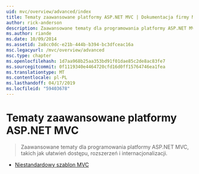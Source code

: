 ```yaml
---
uid: mvc/overview/advanced/index
title: Tematy zaawansowane platformy ASP.NET MVC | Dokumentacja firmy Microsoft
author: rick-anderson
description: Zaawansowane tematy dla programowania platformy ASP.NET MVC, takich jak ułatwień dostępu, rozszerzeń i internacjonalizacji.
ms.author: riande
ms.date: 10/09/2014
ms.assetid: 2a8cc0dc-e21b-444b-b394-bc3dfceac16a
msc.legacyurl: /mvc/overview/advanced
msc.type: chapter
ms.openlocfilehash: 1d7aa968b25aa353bd91f01dae85c2de8ac83fe7
ms.sourcegitcommit: 0f1119340e4464720cfd16d0ff15764746ea1fea
ms.translationtype: MT
ms.contentlocale: pl-PL
ms.lasthandoff: 04/17/2019
ms.locfileid: "59403678"
---
```

# <a name="aspnet-mvc-advanced-topics"></a>Tematy zaawansowane platformy ASP.NET MVC

> Zaawansowane tematy dla programowania platformy ASP.NET MVC, takich jak ułatwień dostępu, rozszerzeń i internacjonalizacji.


- [Niestandardowy szablon MVC](custom-mvc-templates.md)
